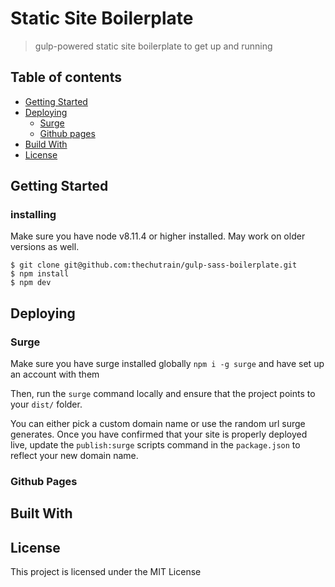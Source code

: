 # Static Site Boilerplate

> gulp-powered static site boilerplate to get up and running

## Table of contents

- [Getting Started](#getting-started)
- [Deploying](#deploying)
  - [Surge](#surge)
  - [Github pages](#github-pages)
- [Build With](#build-with)
- [License](#license)

## Getting Started

### installing

Make sure you have node v8.11.4 or higher installed. May work on older versions as well.

```
$ git clone git@github.com:thechutrain/gulp-sass-boilerplate.git
$ npm install
$ npm dev
```

## Deploying

### Surge

Make sure you have surge installed globally `npm i -g surge` and have set up an account with them

Then, run the `surge` command locally and ensure that the project points to your `dist/` folder.

You can either pick a custom domain name or use the random url surge generates. Once you have confirmed that your site is properly deployed live, update the `publish:surge` scripts command in the `package.json` to reflect your new domain name.

### Github Pages

## Built With

## License

This project is licensed under the MIT License
